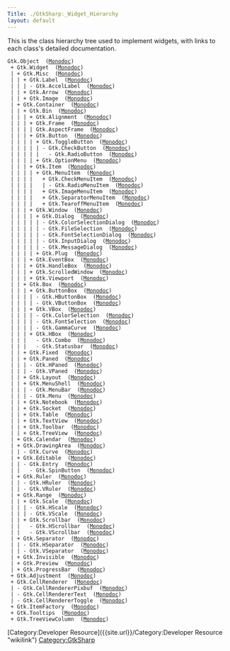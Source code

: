 ```yaml
---
Title: ./GtkSharp:_Widget_Hierarchy
layout: default
---
```


This is the class hierarchy tree used to implement widgets, with links
to each class's detailed documentation.

`Gtk.Object  (`[`Monodoc`](http:/monodoc/T:Gtk.Object)`)`\
` + Gtk.Widget  (`[`Monodoc`](http:/monodoc/T:Gtk.Widget)`)`\
` | + Gtk.Misc  (`[`Monodoc`](http:/monodoc/T:Gtk.Misc)`)`\
` | | + Gtk.Label  (`[`Monodoc`](http:/monodoc/T:Gtk.Label)`)`\
` | | | - Gtk.AccelLabel  (`[`Monodoc`](http:/monodoc/T:Gtk.AccelLabel)`)`\
` | | + Gtk.Arrow  (`[`Monodoc`](http:/monodoc/T:Gtk.Arrow)`)`\
` | | + Gtk.Image  (`[`Monodoc`](http:/monodoc/T:Gtk.Image)`)`\
` | + Gtk.Container  (`[`Monodoc`](http:/monodoc/T:Gtk.Container)`)`\
` | | + Gtk.Bin  (`[`Monodoc`](http:/monodoc/T:Gtk.Bin)`)`\
` | | | + Gtk.Alignment  (`[`Monodoc`](http:/monodoc/T:Gtk.Alignment)`)`\
` | | | + Gtk.Frame  (`[`Monodoc`](http:/monodoc/T:Gtk.Frame)`)`\
` | | | | Gtk.AspectFrame  (`[`Monodoc`](http:/monodoc/T:Gtk.AspectFrame)`)`\
` | | | + Gtk.Button  (`[`Monodoc`](http:/monodoc/T:Gtk.Button)`)`\
` | | | | + Gtk.ToggleButton  (`[`Monodoc`](http:/monodoc/T:Gtk.ToggleButton)`)`\
` | | | | | - Gtk.CheckButton  (`[`Monodoc`](http:/monodoc/T:Gtk.CheckButton)`)`\
` | | | | |   - Gtk.RadioButton  (`[`Monodoc`](http:/monodoc/T:Gtk.RadioButton)`)`\
` | | | | + Gtk.OptionMenu  (`[`Monodoc`](http:/monodoc/T:Gtk.OptionMenu)`)`\
` | | | + Gtk.Item  (`[`Monodoc`](http:/monodoc/T:Gtk.Item)`)`\
` | | | | + Gtk.MenuItem  (`[`Monodoc`](http:/monodoc/T:Gtk.MenuItem)`)`\
` | | | |   + Gtk.CheckMenuItem  (`[`Monodoc`](http:/monodoc/T:Gtk.CheckMenuItem)`)`\
` | | | |   | - Gtk.RadioMenuItem  (`[`Monodoc`](http:/monodoc/T:Gtk.RadioMenuItem)`)`\
` | | | |   + Gtk.ImageMenuItem  (`[`Monodoc`](http:/monodoc/T:Gtk.ImageMenuItem)`)`\
` | | | |   + Gtk.SeparatorMenuItem  (`[`Monodoc`](http:/monodoc/T:Gtk.SeparatorMenuItem)`)`\
` | | | |   + Gtk.TearoffMenuItem  (`[`Monodoc`](http:/monodoc/T:Gtk.TearoffMenuItem)`)`\
` | | | + Gtk.Window  (`[`Monodoc`](http:/monodoc/T:Gtk.Window)`)`\
` | | | | + Gtk.Dialog  (`[`Monodoc`](http:/monodoc/T:Gtk.Dialog)`)`\
` | | | | | - Gtk.ColorSelectionDialog  (`[`Monodoc`](http:/monodoc/T:Gtk.ColorSelectionDialog)`)`\
` | | | | | - Gtk.FileSelection  (`[`Monodoc`](http:/monodoc/T:Gtk.FileSelection)`)`\
` | | | | | - Gtk.FontSelectionDialog  (`[`Monodoc`](http:/monodoc/T:Gtk.FileSelectionDialog)`)`\
` | | | | | - Gtk.InputDialog  (`[`Monodoc`](http:/monodoc/T:Gtk.InputDialog)`)`\
` | | | | | - Gtk.MessageDialog  (`[`Monodoc`](http:/monodoc/T:Gtk.MessageDialog)`)`\
` | | | | + Gtk.Plug  (`[`Monodoc`](http:/monodoc/T:Gtk.Plug)`)`\
` | | | + Gtk.EventBox  (`[`Monodoc`](http:/monodoc/T:Gtk.EventBox)`)`\
` | | | + Gtk.HandleBox  (`[`Monodoc`](http:/monodoc/T:Gtk.HandleBox)`)`\
` | | | + Gtk.ScrolledWindow  (`[`Monodoc`](http:/monodoc/T:Gtk.ScrolledWindow)`)`\
` | | | + Gtk.Viewport  (`[`Monodoc`](http:/monodoc/T:Gtk.Viewport)`)`\
` | | + Gtk.Box  (`[`Monodoc`](http:/monodoc/T:Gtk.Box)`)`\
` | | | + Gtk.ButtonBox  (`[`Monodoc`](http:/monodoc/T:Gtk.ButtonBox)`)`\
` | | | | - Gtk.HButtonBox  (`[`Monodoc`](http:/monodoc/T:Gtk.HButtonBox)`)`\
` | | | | - Gtk.VButtonBox  (`[`Monodoc`](http:/monodoc/T:Gtk.VButtonBox)`)`\
` | | | + Gtk.VBox  (`[`Monodoc`](http:/monodoc/T:Gtk.VBox)`)`\
` | | | | - Gtk.ColorSelection  (`[`Monodoc`](http:/monodoc/T:Gtk.ColorSelection)`)`\
` | | | | - Gtk.FontSelection  (`[`Monodoc`](http:/monodoc/T:Gtk.FontSelection)`)`\
` | | | | - Gtk.GammaCurve  (`[`Monodoc`](http:/monodoc/T:Gtk.GammaCurve)`)`\
` | | | + Gtk.HBox  (`[`Monodoc`](http:/monodoc/T:Gtk.HBox)`)`\
` | | |   - Gtk.Combo  (`[`Monodoc`](http:/monodoc/T:Gtk.Combo)`)`\
` | | |   - Gtk.Statusbar  (`[`Monodoc`](http:/monodoc/T:Gtk.Statusbar)`)`\
` | | + Gtk.Fixed  (`[`Monodoc`](http:/monodoc/T:Gtk.Fixed)`)`\
` | | + Gtk.Paned  (`[`Monodoc`](http:/monodoc/T:Gtk.Paned)`)`\
` | | | - Gtk.HPaned  (`[`Monodoc`](http:/monodoc/T:Gtk.HPaned)`)`\
` | | | - Gtk.VPaned  (`[`Monodoc`](http:/monodoc/T:Gtk.VPaned)`)`\
` | | + Gtk.Layout  (`[`Monodoc`](http:/monodoc/T:Gtk.Layout)`)`\
` | | + Gtk.MenuShell  (`[`Monodoc`](http:/monodoc/T:Gtk.MenuShell)`)`\
` | | | - Gtk.MenuBar  (`[`Monodoc`](http:/monodoc/T:Gtk.MenuBar)`)`\
` | | | - Gtk.Menu  (`[`Monodoc`](http:/monodoc/T:Gtk.Menu)`)`\
` | | + Gtk.Notebook  (`[`Monodoc`](http:/monodoc/T:Gtk.Notebook)`)`\
` | | + Gtk.Socket  (`[`Monodoc`](http:/monodoc/T:Gtk.Socket)`)`\
` | | + Gtk.Table  (`[`Monodoc`](http:/monodoc/T:Gtk.Table)`)`\
` | | + Gtk.TextView  (`[`Monodoc`](http:/monodoc/T:Gtk.TextView)`)`\
` | | + Gtk.Toolbar  (`[`Monodoc`](http:/monodoc/T:Gtk.Toolbar)`)`\
` | | + Gtk.TreeView  (`[`Monodoc`](http:/monodoc/T:Gtk.TreeView)`)`\
` | + Gtk.Calendar  (`[`Monodoc`](http:/monodoc/T:Gtk.Calednar)`)`\
` | + Gtk.DrawingArea  (`[`Monodoc`](http:/monodoc/T:Gtk.DrawingArea)`)`\
` | | - Gtk.Curve  (`[`Monodoc`](http:/monodoc/T:Gtk.Curve)`)`\
` | + Gtk.Editable  (`[`Monodoc`](http:/monodoc/T:Gtk.Editable)`)`\
` | | - Gtk.Entry  (`[`Monodoc`](http:/monodoc/T:Gtk.Entry)`)`\
` | |   - Gtk.SpinButton  (`[`Monodoc`](http:/monodoc/T:Gtk.SpinButton)`)`\
` | + Gtk.Ruler  (`[`Monodoc`](http:/monodoc/T:Gtk.Ruler)`)`\
` | | - Gtk.HRuler  (`[`Monodoc`](http:/monodoc/T:Gtk.HRuler)`)`\
` | | - Gtk.VRuler  (`[`Monodoc`](http:/monodoc/T:Gtk.VRuler)`)`\
` | + Gtk.Range  (`[`Monodoc`](http:/monodoc/T:Gtk.Range)`)`\
` | | + Gtk.Scale  (`[`Monodoc`](http:/monodoc/T:Gtk.Scale)`)`\
` | | | - Gtk.HScale  (`[`Monodoc`](http:/monodoc/T:Gtk.HScale)`)`\
` | | | - Gtk.VScale  (`[`Monodoc`](http:/monodoc/T:Gtk.VScale)`)`\
` | | + Gtk.Scrollbar  (`[`Monodoc`](http:/monodoc/T:Gtk.Scrollbar)`)`\
` | |   - Gtk.HScrollbar  (`[`Monodoc`](http:/monodoc/T:Gtk.HScrollbar)`)`\
` | |   - Gtk.VScrollbar  (`[`Monodoc`](http:/monodoc/T:Gtk.VScrollvar)`)`\
` | + Gtk.Separator  (`[`Monodoc`](http:/monodoc/T:Gtk.Separator)`)`\
` | | - Gtk.HSeparator  (`[`Monodoc`](http:/monodoc/T:Gtk.HSeparator)`)`\
` | | - Gtk.VSeparator  (`[`Monodoc`](http:/monodoc/T:Gtk.VSeparator)`)`\
` | + Gtk.Invisible  (`[`Monodoc`](http:/monodoc/T:Gtk.Invisible)`)`\
` | + Gtk.Preview  (`[`Monodoc`](http:/monodoc/T:Gtk.Preview)`)`\
` | + Gtk.ProgressBar  (`[`Monodoc`](http:/monodoc/T:Gtk.ProgressBar)`)`\
` + Gtk.Adjustment  (`[`Monodoc`](http:/monodoc/T:Gtk.Adjustment)`)`\
` + Gtk.CellRenderer  (`[`Monodoc`](http:/monodoc/T:Gtk.CellRenderer)`)`\
` | - Gtk.CellRendererPixbuf  (`[`Monodoc`](http:/monodoc/T:Gtk.CellRendererPixbuf)`)`\
` | - Gtk.CellRendererText  (`[`Monodoc`](http:/monodoc/T:Gtk.CellRendererText)`)`\
` | - Gtk.CellRendererToggle  (`[`Monodoc`](http:/monodoc/T:Gtk.CellRendererToggle)`)`\
` + Gtk.ItemFactory  (`[`Monodoc`](http:/monodoc/T:Gtk.ItemFactory)`)`\
` + Gtk.Tooltips  (`[`Monodoc`](http:/monodoc/T:Gtk.Tooltips)`)`\
` + Gtk.TreeViewColumn  (`[`Monodoc`](http:/monodoc/T:Gtk.TreeViewColumn)`)`

[Category:Developer Resource]({{site.url}}/Category:Developer Resource "wikilink")
<Category:GtkSharp>
